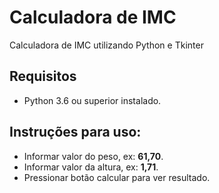 <h1>Calculadora de IMC</h1>
<span>Calculadora de IMC utilizando Python e Tkinter</span>

<div>
    <h2>Requisitos</h2>
    <ul>
        <li>Python 3.6 ou superior instalado.</li>
    </ul>
</div>
<div>
    <h2>Instruções para uso:</h2>
    <ul>
        <li>Informar valor do peso, ex: <strong>61,70</strong>.</li>
        <li>Informar valor da altura, ex: <strong>1,71</strong>.</li>
        <li>Pressionar botão calcular para ver resultado.</li>
    </ul>
</div>